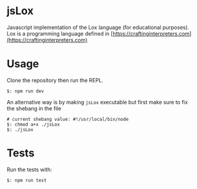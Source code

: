 # jsLox
Javascript implementation of the Lox language (for educational purposes). Lox is a programming language defined in [https://craftinginterpreters.com](https://craftinginterpreters.com)

# Usage

Clone the repository then run the REPL.

```
$: npm run dev
```

An alternative way is by making `jsLox` executable but first make sure to fix the shebang in the file

```
# current shebang value: #!/usr/local/bin/node
$: chmod a+x ./jsLox
$: ./jsLox
```

# Tests

Run the tests with:

```
$: npm run test
```
